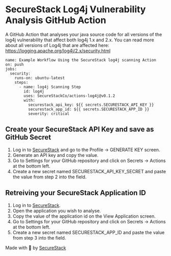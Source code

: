 # SecureStack Log4j Vulnerability Analysis GitHub Action

A GitHub Action that analyses your java source code for all versions of the log4j vulnerability that affect both log4j 1.x and 2.x.  You can read more about all versions of Log4j that are affected here:  https://logging.apache.org/log4j/2.x/security.html

```
name: Example Workflow Using the SecureStack log4j scanning Action
on: push
jobs:
  security:
    runs-on: ubuntu-latest
    steps:
      - name: log4j Scanning Step
        id: log4j
        uses: SecureStackCo/actions-log4j@v0.1.2
        with:
          securestack_api_key: ${{ secrets.SECURESTACK_API_KEY }}
          securestack_app_id: ${{ secrets.SECURESTACK_APP_ID }}
          severity: critical
```
## Create your SecureStack API Key and save as GitHub Secret

1. Log in to [SecureStack](https://app.securestack.com) and go to the Profile -> GENERATE KEY screen.
2. Generate an API key and copy the value.
3. Go to Settings for your GitHub repository and click on Secrets -> Actions at the bottom left.
4. Create a new secret named SECURESTACK_API_KEY_SECRET and paste the value from step 2 into the field.

## Retreiving your SecureStack Application ID

1. Log in to [SecureStack](https://app.securestack.com).
2. Open the application you wish to analyse.
3. Copy the value of the application id on the View Application screen.
4. Go to Settings for your GitHub repository and click on Secrets -> Actions at the bottom left.
5. Create a new secret named SECURESTACK_APP_ID and paste the value from step 3 into the field.


Made with 💜  by [SecureStack](https://securestack.com)
